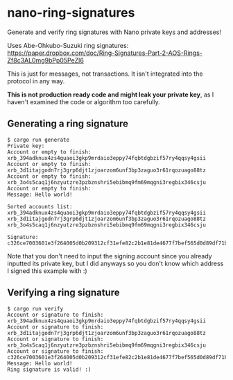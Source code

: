 # nano-ring-signatures

Generate and verify ring signatures with Nano private keys and addresses!

Uses Abe-Ohkubo-Suzuki ring signatures: https://paper.dropbox.com/doc/Ring-Signatures-Part-2-AOS-Rings-Zf8c3AL0mg9bPp05PeZl6

This is just for messages, not transactions.
It isn't integrated into the protocol in any way.

**This is not production ready code and might leak your private key**,
as I haven't examined the code or algorithm too carefully.

## Generating a ring signature
```
$ cargo run generate
Private key:
Account or empty to finish: xrb_394adknux4zs4quaoi3gkp9mrdaio3eppy74fqbtdgbzif57ry4qqsy4gsii
Account or empty to finish: xrb_3d1itajgodn7rj3grp6djt1zjoarzom6unf3bp3zaguo3r61rqozuago88tz
Account or empty to finish: xrb_3o4s5caq1j6nzyutzre3pzbznshri5ebibmq9fm69mqgni3regbix346csju
Account or empty to finish: 
Message: Hello world!

Sorted accounts list:
xrb_394adknux4zs4quaoi3gkp9mrdaio3eppy74fqbtdgbzif57ry4qqsy4gsii
xrb_3d1itajgodn7rj3grp6djt1zjoarzom6unf3bp3zaguo3r61rqozuago88tz
xrb_3o4s5caq1j6nzyutzre3pzbznshri5ebibmq9fm69mqgni3regbix346csju

Signature:
c326ce7003601e3f264005d0b209312cf31efe82c2b1e81de4677f7bef565d0d89df71b6dd8961273507ecded5b1ebb54951c107f8fca8bca6f7b43977d5e1068276793967f0a629718965c5af18071f4c4d0a28fe15866d16df50ff51676e03ecb0292098af308501620b6054e974f74a07332c38e18fe42113f3a39d85f106
```
Note that you don't need to input the signing account since you
already inputted its private key, but I did anyways
so you don't know which address I signed this example with :)

## Verifying a ring signature
```
$ cargo run verify
Account or signature to finish: xrb_394adknux4zs4quaoi3gkp9mrdaio3eppy74fqbtdgbzif57ry4qqsy4gsii
Account or signature to finish: xrb_3d1itajgodn7rj3grp6djt1zjoarzom6unf3bp3zaguo3r61rqozuago88tz
Account or signature to finish: xrb_3o4s5caq1j6nzyutzre3pzbznshri5ebibmq9fm69mqgni3regbix346csju
Account or signature to finish: c326ce7003601e3f264005d0b209312cf31efe82c2b1e81de4677f7bef565d0d89df71b6dd8961273507ecded5b1ebb54951c107f8fca8bca6f7b43977d5e1068276793967f0a629718965c5af18071f4c4d0a28fe15866d16df50ff51676e03ecb0292098af308501620b6054e974f74a07332c38e18fe42113f3a39d85f106
Message: Hello world!
Ring signature is valid! :)
```
